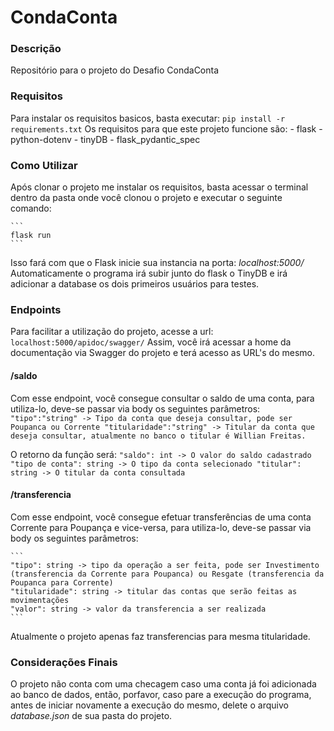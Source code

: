 # CondaConta
### Descrição
Repositório para o projeto do Desafio CondaConta

### Requisitos

Para instalar os requisitos basicos, basta executar:
    ```
    pip install -r requirements.txt
    ```
Os requisitos para que este projeto funcione são:
    - flask
    - python-dotenv
    - tinyDB
    - flask_pydantic_spec

### Como Utilizar

Após clonar o projeto me instalar os requisitos, basta acessar o terminal dentro da pasta onde você clonou o projeto e executar o seguinte comando:

    ```
    flask run
    ```
Isso fará com que o Flask inicie sua instancia na porta: _localhost:5000/_
Automaticamente o programa irá subir junto do flask o TinyDB e irá adicionar a database os dois primeiros usuários para testes.

### Endpoints

Para facilitar a utilização do projeto, acesse a url:
    ```
    localhost:5000/apidoc/swagger/
    ```
Assim, você irá acessar a home da documentação via Swagger do projeto e terá acesso as URL's do mesmo.

#### /saldo

Com esse endpoint, você consegue consultar o saldo de uma conta, para utiliza-lo, deve-se passar via body os seguintes parâmetros:
    ```
    "tipo":"string" -> Tipo da conta que deseja consultar, pode ser Poupanca ou Corrente
    "titularidade":"string" -> Titular da conta que deseja consultar, atualmente no banco o titular é Willian Freitas.
    ```

O retorno da função será:
    ```
    "saldo": int -> O valor do saldo cadastrado
    "tipo de conta": string -> O tipo da conta selecionado
    "titular": string -> O titular da conta consultada
    ```

#### /transferencia

Com esse endpoint, você consegue efetuar transferências de uma conta Corrente para Poupança e vice-versa, para utiliza-lo, deve-se passar via body os seguintes parâmetros:

    ```
    "tipo": string -> tipo da operação a ser feita, pode ser Investimento (transferencia da Corrente para Poupanca) ou Resgate (transferencia da Poupanca para Corrente)
    "titularidade": string -> titular das contas que serão feitas as movimentações
    "valor": string -> valor da transferencia a ser realizada
    ```

Atualmente o projeto apenas faz transferencias para mesma titularidade.

### Considerações Finais

O projeto não conta com uma checagem caso uma conta já foi adicionada ao banco de dados, então, porfavor, caso pare a execução do programa, antes de iniciar novamente a execução do mesmo, delete o arquivo _database.json_ de sua pasta do projeto.